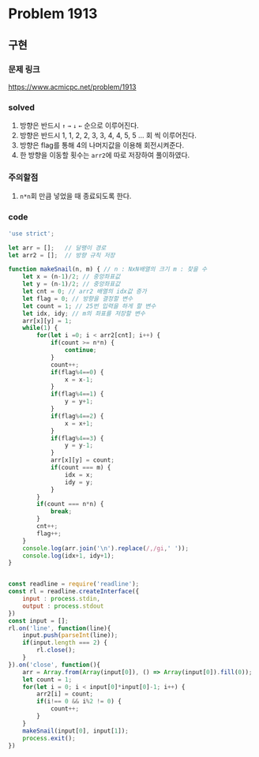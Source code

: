 # Problem 1913

## 구현

### 문제 링크
<https://www.acmicpc.net/problem/1913>

### solved
1. 방향은 반드시 `↑` `→` `↓` `←` 순으로 이루어진다.
2. 방향은 반드시 1, 1, 2, 2, 3, 3, 4, 4, 5, 5 ... 회 씩 이루어진다.
3. 방향은 flag를 통해 4의 나머지값을 이용해 회전시켜준다.
4. 한 방향을 이동할 횟수는 `arr2`에 따로 저장하여 풀이하였다.

### 주의할점
1. `n*n`회 만큼 넣었을 때 종료되도록 한다.

### code
```javascript
'use strict';

let arr = [];   // 달팽이 경로
let arr2 = [];  // 방향 규칙 저장

function makeSnail(n, m) { // n : NxN배열의 크기 m : 찾을 수 
    let x = (n-1)/2; // 중앙좌표값
    let y = (n-1)/2; // 중앙좌표값
    let cnt = 0; // arr2 배열의 idx값 증가
    let flag = 0; // 방향을 결정할 변수
    let count = 1; // 25번 입력을 하게 할 변수
    let idx, idy; // m의 좌표를 저장할 변수
    arr[x][y] = 1;
    while(1) {
        for(let i =0; i < arr2[cnt]; i++) {
            if(count >= n*n) {
                continue;
            }
            count++;
            if(flag%4==0) {
                x = x-1;
            }
            if(flag%4==1) {
                y = y+1;
            }
            if(flag%4==2) {
                x = x+1;
            }
            if(flag%4==3) {
                y = y-1;
            }
            arr[x][y] = count;
            if(count === m) {
                idx = x;
                idy = y;
            }
        }
        if(count === n*n) {
            break;
        }
        cnt++;
        flag++;
    }
    console.log(arr.join('\n').replace(/,/gi,' '));
    console.log(idx+1, idy+1);
}


const readline = require('readline');
const rl = readline.createInterface({
    input : process.stdin,
    output : process.stdout
})
const input = [];
rl.on('line', function(line){
    input.push(parseInt(line));
    if(input.length === 2) {
        rl.close();
    }
}).on('close', function(){
    arr = Array.from(Array(input[0]), () => Array(input[0]).fill(0));
    let count = 1;
    for(let i = 0; i < input[0]*input[0]-1; i++) {
        arr2[i] = count;
        if(i!== 0 && i%2 != 0) {
            count++;
        }
    }
    makeSnail(input[0], input[1]);
    process.exit();
})